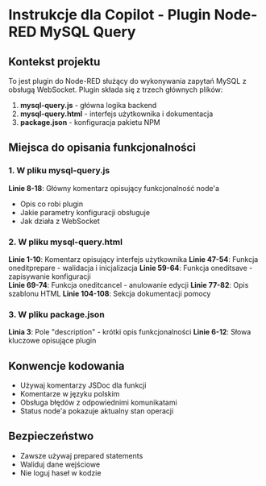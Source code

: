 <!-- Use this file to provide workspace-specific custom instructions to Copilot. For more details, visit https://code.visualstudio.com/docs/copilot/copilot-customization#_use-a-githubcopilotinstructionsmd-file -->

# Instrukcje dla Copilot - Plugin Node-RED MySQL Query

## Kontekst projektu
To jest plugin do Node-RED służący do wykonywania zapytań MySQL z obsługą WebSocket. Plugin składa się z trzech głównych plików:

1. **mysql-query.js** - główna logika backend
2. **mysql-query.html** - interfejs użytkownika i dokumentacja 
3. **package.json** - konfiguracja pakietu NPM

## Miejsca do opisania funkcjonalności

### 1. W pliku mysql-query.js
**Linie 8-18**: Główny komentarz opisujący funkcjonalność node'a
- Opis co robi plugin
- Jakie parametry konfiguracji obsługuje
- Jak działa z WebSocket

### 2. W pliku mysql-query.html
**Linie 1-10**: Komentarz opisujący interfejs użytkownika
**Linie 47-54**: Funkcja oneditprepare - walidacja i inicjalizacja
**Linie 59-64**: Funkcja oneditsave - zapisywanie konfiguracji  
**Linie 69-74**: Funkcja oneditcancel - anulowanie edycji
**Linie 77-82**: Opis szablonu HTML
**Linie 104-108**: Sekcja dokumentacji pomocy

### 3. W pliku package.json
**Linia 3**: Pole "description" - krótki opis funkcjonalności
**Linie 6-12**: Słowa kluczowe opisujące plugin

## Konwencje kodowania
- Używaj komentarzy JSDoc dla funkcji
- Komentarze w języku polskim
- Obsługa błędów z odpowiednimi komunikatami
- Status node'a pokazuje aktualny stan operacji

## Bezpieczeństwo
- Zawsze używaj prepared statements
- Waliduj dane wejściowe
- Nie loguj haseł w kodzie
